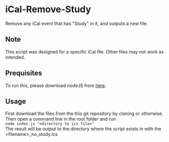 # iCal-Remove-Study
Remove any iCal event that has "Study" in it, and outputs a new file.

## Note
This script was designed for a specific iCal file. Other files may not work as intended.

## Prequisites
To run this, please download nodeJS from [here](https://nodejs.org/en/download/ "Click here to goto the nodeJS download page").

## Usage
First download the files from the this git repository by cloning or otherwise. </br>
Then open a command line in the root folder and run </br>
```node index.js "<directory to ics file>"``` </br>
The result will be output to the directory where the script exists in with the \<filename\>_no_study.ics

